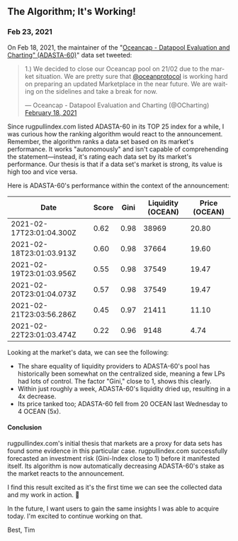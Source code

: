 ## The Algorithm; It's Working!
### Feb 23, 2021

On Feb 18, 2021, the maintainer of the "[Oceancap - Datapool Evaluation and
Charting"
(ADASTA-60)](https://market.oceanprotocol.com/asset/did:op:C1e2dcCC25ed82AcF79e233780c0f613B1229F82)"
data set tweeted:

<blockquote class="twitter-tweet"><p lang="en" dir="ltr">1.) We decided to
close our Oceancap pool on 21/02 due to the market situation. We are pretty
sure that <a
href="https://twitter.com/oceanprotocol?ref_src=twsrc%5Etfw">@oceanprotocol</a>
is working hard on preparing an updated Marketplace in the near future. We are
waiting on the sidelines and take a break for now.</p>&mdash; Oceancap -
Datapool Evaluation and Charting (@OCharting) <a
href="https://twitter.com/OCharting/status/1362450997050761229?ref_src=twsrc%5Etfw">February
18, 2021</a></blockquote> <script async
src="https://platform.twitter.com/widgets.js" charset="utf-8"></script>

Since rugpullindex.com listed ADASTA-60 in its TOP 25 index for a while, I was
curious how the ranking algorithm would react to the announcement. Remember,
the algorithm ranks a data set based on its market's performance. It works
"autonomously" and isn't capable of comprehending the statement—instead, it's
rating each data set by its market's performance. Our thesis is that if a data
set's market is strong, its value is high too and vice versa.

Here is ADASTA-60's performance within the context of the announcement:

| Date | Score | Gini | Liquidity (OCEAN) | Price (OCEAN) |
| ------------- | ------------- | ------------- | ------------- | ------------- |
| 2021-02-17T23:01:04.300Z | 0.62 | 0.98 | 38969 | 20.80 |
| 2021-02-18T23:01:03.913Z | 0.60 | 0.98 | 37664 | 19.60 |
| 2021-02-19T23:01:03.956Z | 0.55 | 0.98 | 37549 | 19.47 |
| 2021-02-20T23:01:04.073Z | 0.57 | 0.98 | 37549 | 19.47 |
| 2021-02-21T23:03:56.286Z | 0.45 | 0.97 | 21411 | 11.10 |
| 2021-02-22T23:01:03.474Z | 0.22 | 0.96 | 9148 | 4.74 |

Looking at the market's data, we can see the following:

- The share equality of liquidity providers to ADASTA-60's pool has historically
been somewhat on the centralized side, meaning a few LPs had lots of control.
The factor "Gini," close to 1, shows this clearly.
- Within just roughly a week, ADASTA-60's liquidity dried up, resulting in a 4x
  decrease.
- Its price tanked too; ADASTA-60 fell from 20 OCEAN last Wednesday to 4 OCEAN
  (5x).

#### Conclusion

rugpullindex.com's initial thesis that markets are a proxy for data sets has
found some evidence in this particular case. rugpullindex.com successfully
forecasted an investment risk (Gini-Index close to 1) before it manifested
itself. Its algorithm is now automatically decreasing ADASTA-60's stake as the
market reacts to the announcement.

I find this result excited as it's the first time we can see the
collected data and my work in action. 🥳

In the future, I want users to gain the same insights I was able to acquire
today. I'm excited to continue working on that.

Best, Tim
